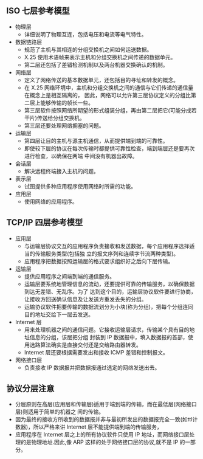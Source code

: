 
## ISO 七层参考模型
- 物理层
    + 详细说明了物理互连，包括电压和电流等电气特性。
- 数据链路层
    + 规范了主机与其相连的分组交换机之间如何运送数据。
    + X.25 使用术语帧来表示主机和分组交换机之间传递的数据单元。
    + 第二层还包括了差错检测机制以及两台机器交换确认的机制。
- 网络层
    + 定义了网络传送的基本数据单元，还包括目的寻址和转发的概念。
    + 在 X.25 网络环境中，主机和分组交换机之间的通信与它们传递的通信量在概念上是相互隔离的，
      因此，网络可以允许第三层协议定义的分组比第二层上能够传输的帧长一些。
    + 第三层软件按照网络所期望的形式组装分组，再由第二层把它(可能分成若干片)传送给分组交换机。
    + 第三层还要处理网络拥塞的问题。
- 运输层
    + 第四层让目的主机与源主机通信，从而提供端到端的可靠性。
    + 即使较下层的协议在每次传输时都提供可靠性检查，端到端层还是要再次进行检查，以确保在两端
      中间没有机器出故障。
- 会话层
    + 解决远程终端接入主机的问题。
- 表示层
    + 试图提供多种应用程序使用网络时所需的功能。
- 应用层
    + 使用网络的应用程序。

## TCP/IP 四层参考模型
- 应用层
    + 与运输层协议交互的应用程序负责接收和发送数据，每个应用程序选择适当的传输服务类型(包括独
      立的报文序列和连续字节流两种类型)。
    + 应用程序把数据按照运输层的格式要求组织好之后向下层传输。
- 运输层
    + 提供应用程序之间端到端的通信服务。
    + 运输层要系统地管理信息的流动，还要提供可靠的传输服务，以确保数据到达无差错、无乱序。为了
      达到这个目的，运输层协议软件要进行协商，让接收方回送确认信息及让发送方重发丢失的分组。
    + 运输协议软件把要传输的数据流划分为小块(称为分组)，把每个分组连同目的地址交给下一层去发送。
- Internet 层
    + 用来处理机器之间的通信问题。它接收运输层请求，传输某个具有目的地址信息的分组，该层把分组
      封装到 IP 数据报中，填入数据报的首部，使用选路算法确实是直接交付还是交给路由器转发。
    + Internet 层还要根据需要发出和接收 ICMP 差错和控制报文。
- 网络接口层
    + 负责接收 IP 数据报并把数据报通过选定的网络发送出去。

## 协议分层注意
- 分层原则在高层(应用层和传输层)适用于端到端的传输，而在最低层(网络接口层)则适用于简单的机器之
  间的传输。
- 因为最终的接收方所收到的数据报并非与最初所发出的数据报完全一致(如ttl计数器)，所以严格来讲 
  Internet 层不能提供端到端的传输服务，
- 应用程序在 Internet 层之上的所有协议软件只使用 IP 地址，而网络接口层处理的是物理地址.因此,像
  ARP 这样的处于网络接口层的协议,就不是 IP 的一部分。